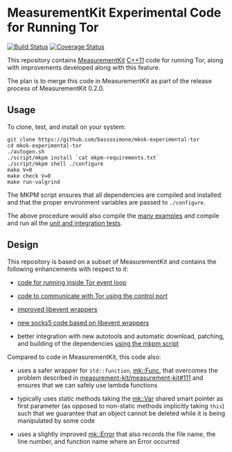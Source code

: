 # MeasurementKit Experimental Code for Running Tor

[![Build Status](https://travis-ci.org/bassosimone/mkok-experimental-tor.svg?branch=master)](https://travis-ci.org/bassosimone/mkok-experimental-tor) [![Coverage Status](https://coveralls.io/repos/bassosimone/mkok-experimental-tor/badge.svg?branch=master&service=github)](https://coveralls.io/github/bassosimone/mkok-experimental-tor?branch=master)

This repository contains
[MeasurementKit](https://github.com/measurement-kit/measurement-kit)
[C++11](https://en.wikipedia.org/wiki/C%2B%2B11) code for running Tor, along
with improvements developed along with this feature.

The plan is to merge this code in MeasurementKit as part of the release
process of MeasurementKit 0.2.0.

## Usage

To clone, test, and install on your system:

```
git clone https://github.com/bassosimone/mkok-experimental-tor
cd mkok-experimental-tor
./autogen.sh
./script/mkpm install `cat mkpm-requirements.txt`
./script/mkpm shell ./configure
make V=0
make check V=0
make run-valgrind
```

The MKPM script ensures that all dependencies are compiled and installed
and that the proper environment variables are passed to `./configure`.

The above procedure would also compile the [many examples](https://github.com/bassosimone/mkok-experimental-tor/tree/master/example)
and compile and run all the
[unit and integration tests](https://github.com/bassosimone/mkok-experimental-tor/tree/master/test).

## Design

This repository is based on a subset of MeasurementKit and contains the
following enhancements with respect to it:

- [code for running inside Tor event loop](https://github.com/bassosimone/mkok-experimental-tor/blob/master/src/tor/onion-poller.hpp)

- [code to communicate with Tor using the control port](https://github.com/bassosimone/mkok-experimental-tor/blob/master/src/tor/onion-ctrl.hpp)

- [improved libevent wrappers](https://github.com/bassosimone/mkok-experimental-tor/tree/master/src/common)

- [new socks5 code based on libevent wrappers](https://github.com/bassosimone/mkok-experimental-tor/blob/master/src/net/socks.hpp)

- better integration with new autotools and automatic download, patching,
  and building of the dependencies [using the mkpm script](https://github.com/bassosimone/mkok-experimental-tor/tree/master/script)

Compared to code in MeasurementKit, this code also:

- uses a safer wrapper for `std::function`,
  [mk::Func](https://github.com/bassosimone/mkok-experimental-tor/blob/master/include/measurement_kit/common/func.hpp),
  that overcomes the problem described in
  [measurement-kit/measurement-kit#111](https://github.com/measurement-kit/measurement-kit/issues/111)
  and ensures that we can safely use lambda functions

- typically uses static methods taking the
  [mk::Var](https://github.com/bassosimone/mkok-experimental-tor/blob/master/include/measurement_kit/common/var.hpp)
  shared smart pointer as first parameter (as opposed to non-static methods
  implicitly taking `this`) such that we guarantee that an object cannot be
  deleted while it is being manipulated by some code

- uses a slightly improved
  [mk::Error](https://github.com/bassosimone/mkok-experimental-tor/blob/master/include/measurement_kit/common/error.hpp)
  that also records the file name, the line number, and function name
  where an Error occurred

